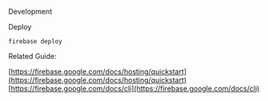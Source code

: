 Development


Deploy
```
firebase deploy
```

Related Guide:

[https://firebase.google.com/docs/hosting/quickstart](https://firebase.google.com/docs/hosting/quickstart)
[https://firebase.google.com/docs/cli](https://firebase.google.com/docs/cli)